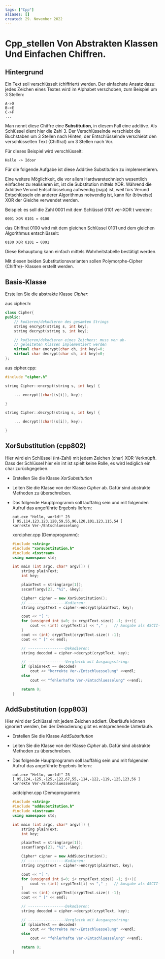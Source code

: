 ```yaml
---
tags: ["Cpp"]
aliases: []
created: 29. November 2022
---
```


# Cpp_stellen Von Abstrakten Klassen Und Einfachen Chiffren.

## Hintergrund

Ein Text soll verschlüsselt (chiffriert) werden. Der einfachste Ansatz dazu: jedes Zeichen eines Textes wird im Alphabet verschoben, zum Beispiel um 3 Stellen:

```
A->D
B->E
C->F
...
```

Man nennt diese Chiffre eine **Substitution**, in diesem Fall eine additive. Als Schlüssel dient hier die Zahl 3. Der Verschlüsselnde verschiebt die Buchstaben um 3 Stellen nach Hinten, der Entschlüsselnde verschiebt den verschlüsselten Text (Chiffrat) um 3 Stellen nach Vor.

Für dieses Beispiel wird verschlüsselt:

```
Hallo -> Idoor
```

Für die folgende Aufgabe ist diese Additive Substitution zu implementieren.

Eine weitere Möglichkeit, die vor allem Hardwaretechnisch wesentlich einfacher zu realisieren ist, ist die Substitution mittels XOR. Während die Additive Verund Entschlüsselung aufwendig (naja) ist, weil fürs Verund Entschlüsseln ein anderer Algorithmus notwendig ist, kann für (bitweise) XOR der Gleiche verwendet werden.

Beispiel: es soll die Zahl 0001 mit dem Schlüssel 0101 ver-XOR t werden:

```
0001 XOR 0101 = 0100
```

das Chiffrat 0100 wird mit dem gleichen Schlüssel 0101 und dem gleichen Algorithmus entschlüsselt:

```
0100 XOR 0101 = 0001
```

Diese Behauptung kann einfach mittels Wahrheitstabelle bestätigt werden.

Mit diesen beiden Substitutionsvarianten sollen Polymorphe-Cipher (Chiffre)- Klassen erstellt werden.

## Basis-Klasse

Erstellen Sie die abstrakte Klasse *Cipher*:

aus cipher.h:

```c++
class Cipher{
public:
    // kodieren/dekodieren des gesamten Strings
    string encrypt(string s, int key);
    string decrypt(string s, int key);

    // kodieren/dekodieren eines Zeichens: muss von ab-
    // geleiteten Klassen implementiert werden
    virtual char encrypt(char ch, int key)=0;
    virtual char decrypt(char ch, int key)=0;
};
```

aus cipher.cpp:

```c++
#include "cipher.h"

string Cipher::encrypt(string s, int key) {

    ... encrypt((char)(s[i]), key);

}

string Cipher::decrypt(string s, int key) {

    ... decrypt((char)(s[i]), key);

}
```

## XorSubstitution (cpp802)

Hier wird ein Schlüssel (int-Zahl) mit jedem Zeichen (char) XOR-Verknüpft. Dass der Schlüssel hier ein int ist spielt keine Rolle, es wird lediglich ein char zurückgegeben.

- Erstellen Sie die Klasse *XorSubstitution*

- Leiten Sie die Klasse von der Klasse *Cipher* ab. Dafür sind abstrakte Methoden zu überschreiben.

- Das folgende Hauptprogramm soll lauffähig sein und mit folgenden Aufruf das angeführte Ergebnis liefern:

  ```
  out.exe "Hello, world!" 23
  [ 95,114,123,123,120,59,55,96,120,101,123,115,54 ]
  korrekte Ver-/Entschluesselung
  ```

  xorcipher.cpp (Demoprogramm):

  ```c++
  #include <string>
  #include "xorsubstitution.h"
  #include <iostream>
  using namespace std;
  
  int main (int argc, char* argv[]) {
      string plainText;
      int key;
  
      plainText = string(argv[1]);
      sscanf(argv[2], "%i", &key);
  
      Cipher* cipher = new XorSubstitution();
      // -----------------Kodieren:
      string cryptText = cipher->encrypt(plainText, key);
  
      cout << "[ ";
      for (unsigned int i=0; i< cryptText.size() -1; i++){
          cout << (int) cryptText[i] << "," ;   // Ausgabe als ASCII-Codes
      }
      cout << (int) cryptText[cryptText.size() -1];
      cout << " ]" << endl;
  
      // -----------------Dekodieren:
      string decoded = cipher->decrypt(cryptText, key);
  
      // -----------------Vergleich mit Ausgangsstring:
      if (plainText == decoded)
          cout << "korrekte Ver-/Entschluesselung" <<endl;
      else
          cout << "fehlerhafte Ver-/Entschluesselung" <<endl;
  
      return 0;
  }
  ```

## AddSubstitution (cpp803)

Hier wird der Schlüssel mit jedem Zeichen addiert. Überläufe können ignoriert werden, bei der Dekodierung gibt es entsprechende Unterläufe.

- Erstellen Sie die Klasse *AddSubstitution*

- Leiten Sie die Klasse von der Klasse *Cipher* ab. Dafür sind abstrakte Methoden zu überschreiben.

- Das folgende Hauptprogramm soll lauffähig sein und mit folgenden Aufruf das angeführte Ergebnis liefern:

  ```
  out.exe "Hello, world!" 23
  [ 95,124,-125,-125,-122,67,55,-114,-122,-119,-125,123,56 ]
  korrekte Ver-/Entschluesselung
  ```

  addcipher.cpp (Demoprogramm):

  ```c++
  #include <string>
  #include "addsubstitution.h"
  #include <iostream>
  using namespace std;
  
  int main (int argc, char* argv[]) {
      string plainText;
      int key;
  
      plainText = string(argv[1]);
      sscanf(argv[2], "%i", &key);
  
      Cipher* cipher = new AddSubstitution();
      // -----------------Kodieren:
      string cryptText = cipher->encrypt(plainText, key);
  
      cout << "[ ";
      for (unsigned int i=0; i< cryptText.size() -1; i++){
          cout << (int) cryptText[i] << "," ;   // Ausgabe als ASCII-Codes
      }
      cout << (int) cryptText[cryptText.size() -1];
      cout << " ]" << endl;
  
      // -----------------Dekodieren:
      string decoded = cipher->decrypt(cryptText, key);
  
      // -----------------Vergleich mit Ausgangsstring:
      if (plainText == decoded)
          cout << "korrekte Ver-/Entschluesselung" <<endl;
      else
          cout << "fehlerhafte Ver-/Entschluesselung" <<endl;
  
      return 0;
  }
  ```

